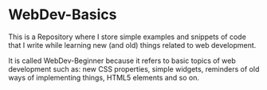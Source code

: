 # WebDev-Basics

This is a Repository where I store simple examples and snippets of code that I write while learning new (and old) things related to web development.

It is called WebDev-Beginner because it refers to basic topics of web development such as: new CSS properties, simple widgets, reminders of old ways of implementing things, HTML5 elements and so on.
